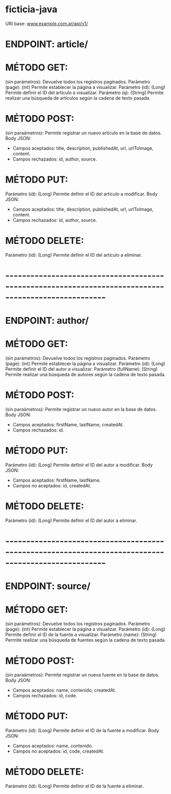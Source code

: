 # ficticia-java

URI base: www.example.com.ar/api/v1/

# ENDPOINT: article/
# MÉTODO GET:
(sin parámetros): Devuelve todos los registros paginados.
Parámetro (page): (int) Permite establecer la página a visualizar.
Parámetro (id): (Long) Permite definir el ID del artículo a visualizar.
Parámetro (q): (String) Permite realizar una búsqueda de artículos según la cadena de texto pasada.

# MÉTODO POST:
(sin paraámetros): Permite registrar un nuevo artículo en la base de datos.
Body JSON:
- Campos aceptados: title, description, publishedAt, url, urlToImage, content.
- Campos rechazados: id, author, source.

# MÉTODO PUT:
Parámetro (id): (Long) Permite definir el ID del artículo a modificar.
Body JSON:
- Campos aceptados: title, description, publishedAt, url, urlToImage, content.
- Campos rechazados: id, author, source.

# MÉTODO DELETE:
Parámetro (id): (Long) Permite definir el ID del artículo a eliminar.

# ----------------------------------------------------------------------------------------------------
# ENDPOINT: author/

# MÉTODO GET:
(sin parámetros): Devuelve todos los registros paginados.
Parámetro (page): (int) Permite establecer la página a visualizar.
Parámetro (id): (Long) Permite definir el ID del autor a visualizar.
Parámetro (fullName): (String) Permite realizar una búsqueda de autores según la cadena de texto pasada.

# MÉTODO POST:
(sin paraámetros): Permite registrar un nuevo autor en la base de datos.
Body JSON:
- Campos aceptados: firstName, lastName, createdAt.
- Campos rechazados: id.

# MÉTODO PUT:
Parámetro (id): (Long) Permite definir el ID del autor a modificar.
Body JSON:
- Campos aceptados: firstName, lastName.
- Campos no aceptados: id, createdAt.

# MÉTODO DELETE:
Parámetro (id): (Long) Permite definir el ID del autor a eliminar.

# ----------------------------------------------------------------------------------------------------
# ENDPOINT: source/

# MÉTODO GET:
(sin parámetros): Devuelve todos los registros paginados.
Parámetro (page): (int) Permite establecer la página a visualizar.
Parámetro (id): (Long) Permite definir el ID de la fuente a visualizar.
Parámetro (name): (String) Permite realizar una búsqueda de fuentes según la cadena de texto pasada.

# MÉTODO POST:
(sin paraámetros): Permite registrar un nueva fuente en la base de datos.
Body JSON:
- Campos aceptados: name, contenido, createdAt.
- Campos rechazados: id, code.

# MÉTODO PUT:
Parámetro (id): (Long) Permite definir el ID de la fuente a modificar.
Body JSON:
- Campos aceptados: name, contenido.
- Campos no aceptados: id, code, createdAt.

# MÉTODO DELETE:
Parámetro (id): (Long) Permite definir el ID de la fuente a eliminar.
